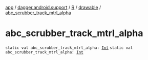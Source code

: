 [app](../../../index.md) / [dagger.android.support](../../index.md) / [R](../index.md) / [drawable](index.md) / [abc_scrubber_track_mtrl_alpha](./abc_scrubber_track_mtrl_alpha.md)

# abc_scrubber_track_mtrl_alpha

`static val abc_scrubber_track_mtrl_alpha: `[`Int`](https://kotlinlang.org/api/latest/jvm/stdlib/kotlin/-int/index.html)
`static val abc_scrubber_track_mtrl_alpha: `[`Int`](https://kotlinlang.org/api/latest/jvm/stdlib/kotlin/-int/index.html)